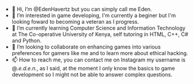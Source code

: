 - 👋 Hi, I’m @EdenHavertz but you can simply call me Eden.
- 👀 I’m interested in game developing, I'm currently a beginer but I'm looking foward to becoming a veteran as I progress.
- 🌱 I’m currently learning Computer Science and Information Technology at The Co-operative University of Kenya, self tutoring in HTML, C++, C# and Python.
- 💞️ I’m looking to collaborate on enhancing games into various preferences for gamers like me and to learn more about ethical hacking.
- 📫 How to reach me, you can contact me on Instagram my username is @_._e.d.e.n_._, as I said, at the moment I only know the basics to game development so I might not be able to answer complex questions.

<!---
EdenHavertz/EdenHavertz is a ✨ special ✨ repository because its `README.md` (this file) appears on your GitHub profile.
You can click the Preview link to take a look at your changes.
--->
